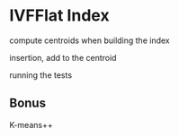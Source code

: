 # IVFFlat Index

compute centroids when building the index

insertion, add to the centroid

running the tests

## Bonus

K-means++

